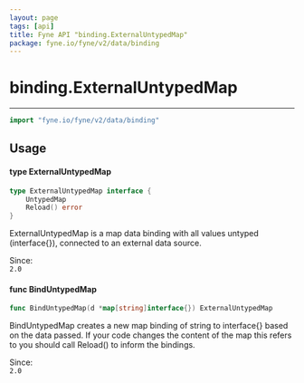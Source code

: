 ```yaml
---
layout: page
tags: [api]
title: Fyne API "binding.ExternalUntypedMap"
package: fyne.io/fyne/v2/data/binding
---
```


# binding.ExternalUntypedMap
---
```go
import "fyne.io/fyne/v2/data/binding"
```

## Usage

#### type ExternalUntypedMap

```go
type ExternalUntypedMap interface {
	UntypedMap
	Reload() error
}
```

ExternalUntypedMap is a map data binding with all values untyped (interface{}), connected to an external data source.


<div class="since">Since: <code>
2.0</code></div>

#### func  BindUntypedMap

```go
func BindUntypedMap(d *map[string]interface{}) ExternalUntypedMap
```
BindUntypedMap creates a new map binding of string to interface{} based on the data passed. If your code changes the content of the map this refers to you should call Reload() to inform the bindings.


<div class="since">Since: <code>
2.0</code></div>
